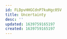 ```yaml
---
id: FLDpvHHGCdnP7kuHgc05V
title: Uncertainty
desc: ''
updated: 1639759165197
created: 1639759165197
---
```


